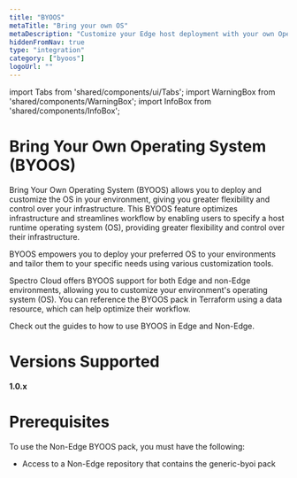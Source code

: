 ```yaml
---
title: "BYOOS"
metaTitle: "Bring your own OS"
metaDescription: "Customize your Edge host deployment with your own Operating System."
hiddenFromNav: true
type: "integration"
category: ["byoos"]
logoUrl: ""
---
```


import Tabs from 'shared/components/ui/Tabs';
import WarningBox from 'shared/components/WarningBox';
import InfoBox from 'shared/components/InfoBox';

# Bring Your Own Operating System (BYOOS) 

Bring Your Own Operating System (BYOOS) allows you to deploy and customize the OS in your environment, giving you greater flexibility and control over your infrastructure. 
This BYOOS feature optimizes infrastructure and streamlines workflow by enabling users to specify a host runtime operating system (OS), providing greater flexibility and control over their infrastructure. 

BYOOS empowers you to deploy your preferred OS to your environments and tailor them to your specific needs using various customization tools. 

Spectro Cloud offers BYOOS support for both Edge and non-Edge environments, allowing you to customize your environment's operating system (OS). You can reference the BYOOS pack in Terraform using a data resource, which can help optimize their workflow. 

Check out the guides to how to use BYOOS in Edge and Non-Edge.

# Versions Supported

**1.0.x**

# Prerequisites 

To use the Non-Edge BYOOS pack, you must have the following:
<br />
- Access to a Non-Edge repository that contains the generic-byoi pack